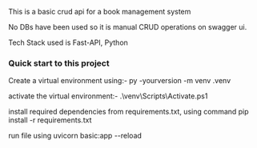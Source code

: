 <p>This is a basic crud api for a book management system</p>
<p>No DBs have been used so it is manual CRUD operations on swagger ui.</p>
<p>Tech Stack used is Fast-API, Python</p>

<h3>Quick start to this project</h3>
<p>Create a virtual environment using:-  py -yourversion -m venv .venv</p>
<p>activate the virtual environment:- .\venv\Scripts\Activate.ps1</p>
<p>install required dependencies from requirements.txt, using command pip install -r requirements.txt</p>
<p>run file using uvicorn basic:app --reload</p>


